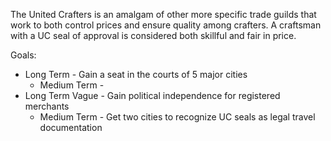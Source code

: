The United Crafters is an amalgam of other more specific trade guilds that work to both control prices and ensure quality among crafters. A craftsman with a UC seal of approval is considered both skillful and fair in price.

Goals:

- Long Term - Gain a seat in the courts of 5 major cities
	- Medium Term - 
- Long Term Vague - Gain political independence for registered merchants
	- Medium Term -  Get two cities to recognize UC seals as legal travel documentation